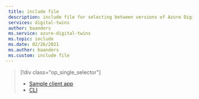 ```yaml
---
 title: include file
 description: include file for selecting between versions of Azure Digital Twins scenario tutorial
 services: digital-twins
 author: baanders
 ms.service: azure-digital-twins
 ms.topic: include
 ms.date: 02/26/2021
 ms.author: baanders
 ms.custom: include file
---
```


> [!div class="op_single_selector"]
> * [Sample client app](../tutorial-command-line-app.md)
> * [CLI](../tutorial-command-line-cli.md)
